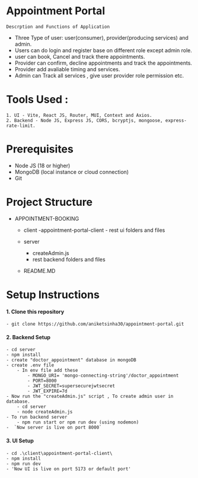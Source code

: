 # Appointment Portal
 `Descrption and Functions of Application`
 - Three Type of user: user(consumer), provider(producing services) and admin.
 - Users can do login and register base on different role except admin role.
 - user can book, Cancel and track there appointments.
 - Provider can confirm, decline appointments and track the appointments.
 - Provider add avaliable timing and services.
 - Admin can Track all services , give user provider role permission etc.
 
# Tools Used :
    1. UI - Vite, React JS, Router, MUI, Context and Axios.
    2. Backend - Node JS, Express JS, CORS, bcryptjs, mongoose, express-rate-limit.

#  Prerequisites
- Node JS (18 or higher)
- MongoDB (local instance or cloud connection)
- Git

# Project Structure 
- APPOINTMENT-BOOKING
    -   client
            -appointment-portal-client
                - rest ui folders and files

    - server
        - createAdmin.js
        - rest backend folders and files
    
    - README.MD

# Setup Instructions
#### 1. Clone this repository
    - git clone https://github.com/aniketsinha30/appointment-portal.git
#### 2. Backend Setup
    - cd server 
    - npm install
    - create "doctor_appointment" database in mongoDB 
    - create .env file 
        - In env file add these 
            - MONGO_URI= 'mongo-connecting-string'/doctor_appointment 
            - PORT=8000
            - JWT_SECRET=supersecurejwtsecret
            - JWT_EXPIRE=7d
    - Now run the "createAdmin.js" script , To create admin user in database.
        - cd server
        - node createAdmin.js
    - To run backend server
        - npm run start or npm run dev (using nodemon)
    -  `Now server is live on port 8000`

#### 3. UI Setup
    - cd .\client\appointment-portal-client\
    - npm install 
    - npm run dev 
    - 'Now UI is live on port 5173 or default port'
